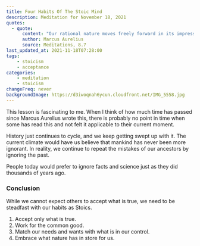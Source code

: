 ```yaml
---
title: Four Habits Of The Stoic Mind
description: Meditation for November 18, 2021
quotes: 
  - quote:
      content: "Our rational nature moves freely forward in its impressions when it: 1.) accepts nothing false or uncertain; 2.) directs its impulses only to acts for the common good; 3.) limits its desires and aversions only to what’s in its own power; 4.) embraces everything nature assigns it."
      author: Marcus Aurelius
      source: Meditations, 8.7
last_updated_at: 2021-11-18T07:28:00
tags:
    - stoicism
    - acceptance
categories:
    - meditation
    - stoicism
changeFreq: never
backgroundImage: https://d3iwoqnah6ycun.cloudfront.net/IMG_5558.jpg
---
```


This lesson is fascinating to me. When I think of how much time has passed since Marcus Aurelius wrote this, there is 
probably no point in time when some has read this and not felt it applicable to their current moment. 

History just continues to cycle, and we keep getting swept up with it. The current climate would have us believe that 
mankind has never been more ignorant. In reality, we continue to repeat the mistakes of our ancestors by ignoring the 
past.

People today would prefer to ignore facts and science just as they did thousands of years ago.

### Conclusion 

While we cannot expect others to accept what is true, we need to be steadfast with our habits as Stoics. 

<ol>
<li>Accept only what is true.</li>
<li>Work for the common good.</li>
<li>Match our needs and wants with what is in our control.</li>
<li>Embrace what nature has in store for us.</li>
</ol>

